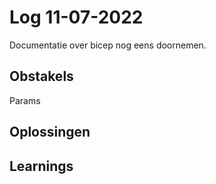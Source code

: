 # Log 11-07-2022
 
Documentatie over bicep nog eens doornemen.
 
## Obstakels
 
 Params
## Oplossingen
 
## Learnings
